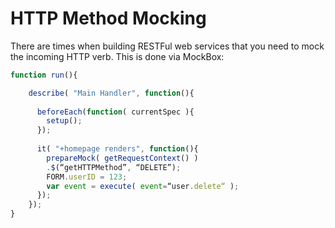 # HTTP Method Mocking

There are times when building RESTFul web services that you need to mock the incoming HTTP verb.  This is done via MockBox:

```js
function run(){

    describe( "Main Handler", function(){
    
      beforeEach(function( currentSpec ){
        setup();
      });
    
      it( "+homepage renders", function(){
        prepareMock( getRequestContext() )
    	.$(“getHTTPMethod”, “DELETE”);
        FORM.userID = 123;
        var event = execute( event=“user.delete“ );
      });	
    });
}
```